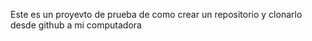 Este es un proyevto de prueba de como crear un repositorio y clonarlo desde github a mi computadora

